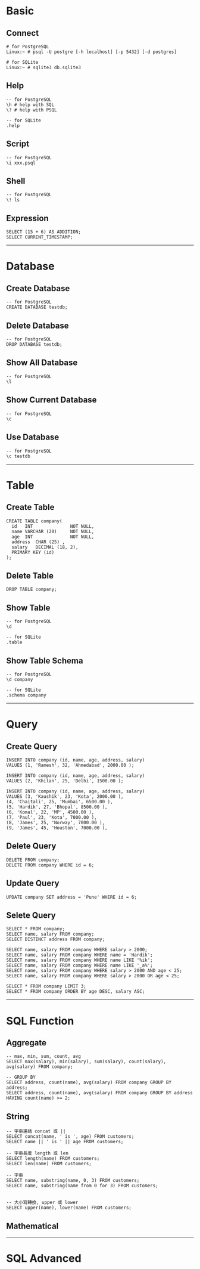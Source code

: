 # Basic


## Connect

```
# for PostgreSQL
Linux:~ # psql -U postgre [-h localhost] [-p 5432] [-d postgres]

# for SQLite
Linux:~ # sqlite3 db.sqlite3
```

## Help

```
-- for PostgreSQL
\h # help with SQL
\? # help with PSQL

-- for SQLite
.help
```


## Script

```
-- for PostgreSQL
\i xxx.psql
```


## Shell

```
-- for PostgreSQL
\! ls
```

## Expression
```
SELECT (15 + 6) AS ADDITION;
SELECT CURRENT_TIMESTAMP;
```

----


# Database


## Create Database

```
-- for PostgreSQL
CREATE DATABASE testdb;
```


## Delete Database

```
-- for PostgreSQL
DROP DATABASE testdb;
```


## Show All Database

```
-- for PostgreSQL
\l
```


## Show Current Database

```
-- for PostgreSQL
\c
```


## Use Database

```
-- for PostgreSQL
\c testdb
```

----


# Table


## Create Table

```
CREATE TABLE company(
  id   INT              NOT NULL,
  name VARCHAR (20)     NOT NULL,
  age  INT              NOT NULL,
  address  CHAR (25) ,
  salary   DECIMAL (18, 2),       
  PRIMARY KEY (id)
);
```

## Delete Table

```
DROP TABLE company;
```

## Show Table

```
-- for PostgreSQL
\d

-- for SQLite
.table
```

## Show Table Schema

```
-- for PostgreSQL
\d company

-- for SQLite
.schema company
```

----


# Query


## Create Query

```
INSERT INTO company (id, name, age, address, salary)
VALUES (1, 'Ramesh', 32, 'Ahmedabad', 2000.00 );

INSERT INTO company (id, name, age, address, salary)
VALUES (2, 'Khilan', 25, 'Delhi', 1500.00 );

INSERT INTO company (id, name, age, address, salary)
VALUES (3, 'Kaushik', 23, 'Kota', 2000.00 ),
(4, 'Chaitali', 25, 'Mumbai', 6500.00 ),
(5, 'Hardik', 27, 'Bhopal', 8500.00 ),
(6, 'Komal', 22, 'MP', 4500.00 ),
(7, 'Paul', 23, 'Kota', 7000.00 ),
(8, 'James', 25, 'Norway', 7000.00 ),
(9, 'James', 45, 'Houston', 7000.00 ),
```

## Delete Query

```
DELETE FROM company;
DELETE FROM company WHERE id = 6;
```

## Update Query

```
UPDATE company SET address = 'Pune' WHERE id = 6;
```


## Selete Query

```
SELECT * FROM company;
SELECT name, salary FROM company;
SELECT DISTINCT address FROM company;

SELECT name, salary FROM company WHERE salary > 2000;
SELECT name, salary FROM company WHERE name = 'Hardik';
SELECT name, salary FROM company WHERE name LIKE '%ik';
SELECT name, salary FROM company WHERE name LIKE '_a%';
SELECT name, salary FROM company WHERE salary > 2000 AND age < 25;
SELECT name, salary FROM company WHERE salary > 2000 OR age < 25;

SELECT * FROM company LIMIT 3;
SELECT * FROM company ORDER BY age DESC, salary ASC;
```

----


# SQL Function


## Aggregate

```
-- max, min, sum, count, avg
SELECT max(salary), min(salary), sum(salary), count(salary), avg(salary) FROM company;

-- GROUP BY
SELECT address, count(name), avg(salary) FROM company GROUP BY address;
SELECT address, count(name), avg(salary) FROM company GROUP BY address HAVING count(name) >= 2;
```

## String

```
-- 字串連結 concat 或 ||
SELECT concat(name, ' is ', age) FROM customers;
SELECT name || ' is ' || age FROM customers;

-- 字串長度 length 或 len
SELECT length(name) FROM customers;
SELECT len(name) FROM customers;

-- 字串
SELECT name, substring(name, 0, 3) FROM customers;
SELECT name, substring(name from 0 for 3) FROM customers;


-- 大小寫轉換, upper 或 lower
SELECT upper(name), lower(name) FROM customers;
```

## Mathematical


----


# SQL Advanced 